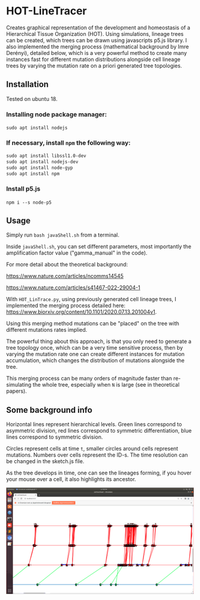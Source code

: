 # HOT-LineTracer
Creates graphical representation of the development and homeostasis of a Hierarchical Tissue Organization (HOT).
Using simulations, lineage trees can be created, which trees can be drawn using javascripts p5.js library. 
I also implemented the merging process (mathematical background by Imre Derényi), detailed below, which is a very powerful method to create many instances fast for different mutation distributions alongside cell lineage trees by varying the mutation rate on a priori generated tree topologies.


## Installation
Tested on ubuntu 18.

### Installing node package manager:
`sudo apt install nodejs`
### If necessary, install `npm` the following way:
```
sudo apt install libssl1.0-dev
sudo apt install nodejs-dev
sudo apt install node-gyp
sudo apt install npm
```
### Install p5.js
`npm i --s node-p5`

## Usage

Simply run `bash javaShell.sh` from a terminal.

Inside `javaShell.sh`, you can set different parameters,
most importantly the amplification factor value ("gamma_manual" in the code).

For more detail about the theoretical background:
 
https://www.nature.com/articles/ncomms14545

https://www.nature.com/articles/s41467-022-29004-1

With `HOT_LinTrace.py`, using previously generated cell lineage trees,
I implemented the merging process detailed here: 
https://www.biorxiv.org/content/10.1101/2020.07.13.201004v1.

Using this merging method mutations can be "placed" on the tree with different mutations rates implied.

The powerful thing about this approach, is that you only need to generate a tree topology once,
which can be a very time sensitive process, then by varying the mutation rate one can create different instances for mutation accumulation, which changes the distribution of mutations alongside the tree.

This merging process can be many orders of magnitude faster than re-simulating the whole tree, especially when `N` is large (see in theoretical papers).

## Some background info
Horizontal lines represent hierarchical levels.
Green lines correspond to asymmetric division,
red lines correspond to symmetric differentiation,
blue lines correspond to symmetric division.

Circles represent cells at time `t`, smaller circles around cells represent mutations.
Numbers over cells represent the ID-s.
The time resolution can be changed in the sketch.js file.


As the tree develops in time, one can see the lineages forming,
if you hover your mouse over a cell, it also highlights its ancestor.

![p5.js visualization of a lineage tree, on localhost](./linetracer.PNG)
